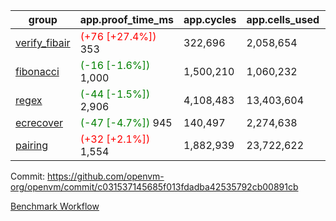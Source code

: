 | group | app.proof_time_ms | app.cycles | app.cells_used | leaf.proof_time_ms | leaf.cycles | leaf.cells_used |
| -- | -- | -- | -- | -- | -- | -- |
| [verify_fibair](https://github.com/openvm-org/openvm/blob/benchmark-results/benchmarks-pr/2108/verify_fibair-c031537145685f013fdadba42535792cb00891cb.md) |<span style='color: red'>(+76 [+27.4%])</span> 353 |  322,696 |  2,058,654 |- | - | - |
| [fibonacci](https://github.com/openvm-org/openvm/blob/benchmark-results/benchmarks-pr/2108/fibonacci-c031537145685f013fdadba42535792cb00891cb.md) |<span style='color: green'>(-16 [-1.6%])</span> 1,000 |  1,500,210 |  1,060,232 |- | - | - |
| [regex](https://github.com/openvm-org/openvm/blob/benchmark-results/benchmarks-pr/2108/regex-c031537145685f013fdadba42535792cb00891cb.md) |<span style='color: green'>(-44 [-1.5%])</span> 2,906 |  4,108,483 |  13,403,604 |- | - | - |
| [ecrecover](https://github.com/openvm-org/openvm/blob/benchmark-results/benchmarks-pr/2108/ecrecover-c031537145685f013fdadba42535792cb00891cb.md) |<span style='color: green'>(-47 [-4.7%])</span> 945 |  140,497 |  2,274,638 |- | - | - |
| [pairing](https://github.com/openvm-org/openvm/blob/benchmark-results/benchmarks-pr/2108/pairing-c031537145685f013fdadba42535792cb00891cb.md) |<span style='color: red'>(+32 [+2.1%])</span> 1,554 |  1,882,939 |  23,722,622 |- | - | - |


Commit: https://github.com/openvm-org/openvm/commit/c031537145685f013fdadba42535792cb00891cb

[Benchmark Workflow](https://github.com/openvm-org/openvm/actions/runs/17368466977)
